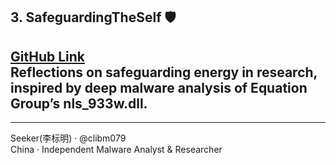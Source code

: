 ## 3. **SafeguardingTheSelf** 🛡️
[GitHub Link](https://github.com/clibm079/SafeguardingTheSelf)  
Reflections on safeguarding energy in research, inspired by deep malware analysis of Equation Group’s nls_933w.dll.
---

______________________________________________________________
Seeker(李标明) · @clibm079    
China · Independent Malware Analyst & Researcher 

